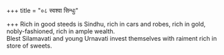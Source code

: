 +++
title = "०८ स्वश्वा सिन्धुः"

+++
Rich in good steeds is Sindhu, rich in cars and robes, rich in gold, nobly-fashioned, rich in ample wealth.  
     Blest Silamavati and young Urnavati invest themselves with raiment rich in store of sweets.